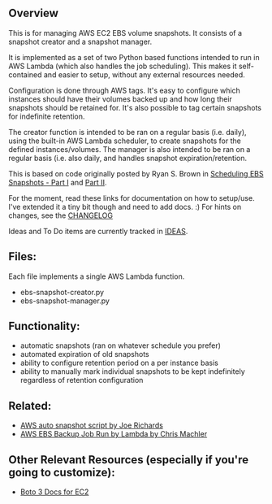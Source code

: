 ## Overview

This is for managing AWS EC2 EBS volume snapshots. It consists of a snapshot creator and a snapshot manager. 

It is implemented as a set of two Python based functions intended to run in AWS Lambda (which also handles the job scheduling). This makes it self-contained and easier to setup, without any external resources needed.

Configuration is done through AWS tags. It's easy to configure which instances should have their volumes backed up and how long their snapshots should be retained for. It's also possible to tag certain snapshots for indefinite retention.

The creator function is intended to be ran on a regular basis (i.e. daily), using the built-in AWS Lambda scheduler, to create snapshots for the defined instances/volumes. The manager is also intended to be ran on a regular basis (i.e. also daily, and handles snapshot expiration/retention. 

This is based on code originally posted by Ryan S. Brown in [Scheduling EBS Snapshots - Part I](https://serverlesscode.com/post/lambda-schedule-ebs-snapshot-backups/) and [Part II](https://serverlesscode.com/post/lambda-schedule-ebs-snapshot-backups-2/).

For the moment, read these links for documentation on how to setup/use. I've extended it a tiny bit though and need to add docs. :) For hints on changes, see the [CHANGELOG](CHANGELOG.md)

Ideas and To Do items are currently tracked in [IDEAS](IDEAS.md).

## Files:

Each file implements a single AWS Lambda function.

- ebs-snapshot-creator.py
- ebs-snapshot-manager.py

## Functionality:

- automatic snapshots (ran on whatever schedule you prefer)
- automated expiration of old snapshots
- ability to configure retention period on a per instance basis
- ability to manually mark individual snapshots to be kept indefinitely regardless of retention configuration

## Related:

- [AWS auto snapshot script by Joe Richards](https://github.com/viyh/aws-scripts/blob/master/lambda_autosnap.py)
- [AWS EBS Backup Job Run by Lambda by Chris Machler](http://www.evergreenitco.com/evergreenit-blog/2016/4/19/aws-ebs-backup-job-run-by-lambda)

## Other Relevant Resources (especially if you're going to customize):

- [Boto 3 Docs for EC2](https://boto3.readthedocs.io/en/latest/reference/services/ec2.html)

